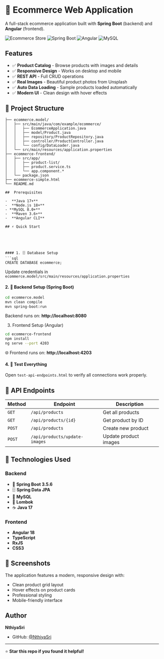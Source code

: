 # 🛒 Ecommerce Web Application

A full-stack ecommerce application built with **Spring Boot** (backend) and **Angular** (frontend).

![Ecommerce Store](https://img.shields.io/badge/Status-Working-brightgreen)
![Spring Boot](https://img.shields.io/badge/Spring%20Boot-3.5.6-brightgreen)
![Angular](https://img.shields.io/badge/Angular-18-red)
![MySQL](https://img.shields.io/badge/MySQL-8.0-blue)

##  Features

- ✅ **Product Catalog** - Browse products with images and details
- ✅ **Responsive Design** - Works on desktop and mobile
- ✅ **REST API** - Full CRUD operations
- ✅ **Real Images** - Beautiful product photos from Unsplash
- ✅ **Auto Data Loading** - Sample products loaded automatically
- ✅ **Modern UI** - Clean design with hover effects

## 📁 Project Structure

```
├── ecommerce.model/        
│   ├── src/main/java/com/example/ecommerce/
│   │   ├── EcommerceApplication.java
│   │   ├── model/Product.java
│   │   ├── repository/ProductRepository.java
│   │   ├── controller/ProductController.java
│   │   └── config/DataLoader.java
│   └── src/main/resources/application.properties
├── ecommerce-frontend/     
│   ├── src/app/
│   │   ├── product-list/
│   │   ├── product.service.ts
│   │   └── app.component.*
│   └── package.json
├── ecommerce-simple.html     
└── README.md

##  Prerequisites

-  **Java 17+**
-  **Node.js 18+**
- **MySQL 8.0+**
-  **Maven 3.6+**
-  **Angular CLI**

## ⚡ Quick Start





#### 1. 🗄️ Database Setup
```sql
CREATE DATABASE ecommerce;
```
Update credentials in `ecommerce.model/src/main/resources/application.properties`

#### 2. 🍃 Backend Setup (Spring Boot)
```bash
cd ecommerce.model
mvn clean compile
mvn spring-boot:run
```
 Backend runs on: **http://localhost:8080**

3.  Frontend Setup (Angular)
```bash
cd ecommerce-frontend
npm install
ng serve --port 4203
```
🌐 Frontend runs on: **http://localhost:4203**

#### 4. 🧪 Test Everything
Open `test-api-endpoints.html` to verify all connections work properly.

## 🔗 API Endpoints

| Method | Endpoint | Description |
|--------|----------|-------------|
| `GET` | `/api/products` | Get all products |
| `GET` | `/api/products/{id}` | Get product by ID |
| `POST` | `/api/products` | Create new product |
| `POST` | `/api/products/update-images` | Update product images |


## 🔧 Technologies Used

### Backend
- 🍃 **Spring Boot 3.5.6**
- 🗄️ **Spring Data JPA**
- 🐬 **MySQL**
- 🔧 **Lombok**
- ☕ **Java 17**

### Frontend
-  **Angular 18**
-  **TypeScript**
-  **RxJS**
-  **CSS3**

## 📸 Screenshots

The application features a modern, responsive design with:
- Clean product grid layout
- Hover effects on product cards
- Professional styling
- Mobile-friendly interface


##  Author

**NthiyaSri**
- GitHub: [@NthiyaSri](https://github.com/NthiyaSri)

---
⭐ **Star this repo if you found it helpful!**
